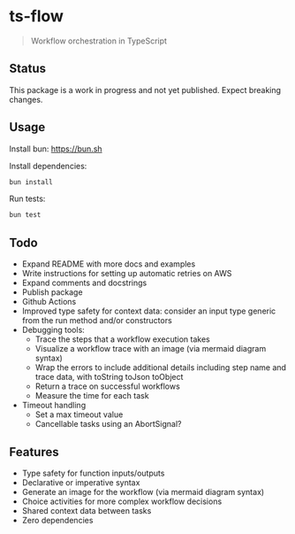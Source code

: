# ts-flow

> Workflow orchestration in TypeScript

## Status

This package is a work in progress and not yet published. Expect breaking changes.

## Usage

Install bun: <https://bun.sh>

Install dependencies:

```bash
bun install
```

Run tests:

```bash
bun test
```

## Todo

- Expand README with more docs and examples
- Write instructions for setting up automatic retries on AWS
- Expand comments and docstrings
- Publish package
- Github Actions
- Improved type safety for context data: consider an input type generic from the run method and/or constructors
- Debugging tools:
  - Trace the steps that a workflow execution takes
  - Visualize a workflow trace with an image (via mermaid diagram syntax)
  - Wrap the errors to include additional details including step name and trace data, with toString toJson toObject
  - Return a trace on successful workflows
  - Measure the time for each task
- Timeout handling
  - Set a max timeout value
  - Cancellable tasks using an AbortSignal?

## Features

- Type safety for function inputs/outputs
- Declarative or imperative syntax
- Generate an image for the workflow (via mermaid diagram syntax)
- Choice activities for more complex workflow decisions
- Shared context data between tasks
- Zero dependencies

